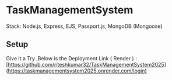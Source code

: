 # TaskManagementSystem

Stack: Node.js, Express, EJS, Passport.js, MongoDB (Mongoose)

## Setup

Give it a Try ,Below is the Deployment Link ( Render ) :
[https://github.com/riteshkumar32/TaskManagementSystem2025](https://taskmanagementsystem2025.onrender.com/login)
